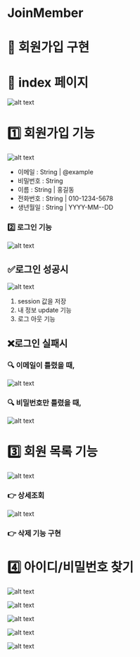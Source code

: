 # JoinMember

# 📌 회원가입 구현

# 🚀 index 페이지
![alt text](image.png)

# 1️⃣ 회원가입 기능
![alt text](image-1.png)

- 이메일 : String | @example
- 비밀번호 : String
- 이름 : String | 홍길동
- 전화번호 : String | 010-1234-5678
- 생년월일 : String | YYYY-MM--DD

### 2️⃣ 로그인 기능

![alt text](image-2.png)

## ✅로그인 성공시 
![alt text](image-3.png)
1. session 값을 저장
2. 내 정보 update 기능
3. 로그 아웃 기능

## ❌로그인 실패시

### 🔍 이메일이 틀렸을 때,
![alt text](image-5.png)
### 🔍 비밀번호만 틀렸을 때,
![alt text](image-4.png)

# 3️⃣ 회원 목록 기능
![alt text](image-8.png)

### 👉 상세조회
![alt text](image-9.png)

### 👉 삭제 기능 구현



# 4️⃣ 아이디/비밀번호 찾기
![alt text](image-6.png)


![alt text](image-11.png)

![alt text](image-12.png)

![alt text](image-13.png)

![alt text](image-14.png)
